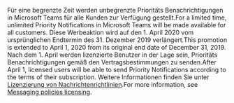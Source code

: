 <span data-ttu-id="a967a-101">Für eine begrenzte Zeit werden unbegrenzte Prioritäts Benachrichtigungen in Microsoft Teams für alle Kunden zur Verfügung gestellt.</span><span class="sxs-lookup"><span data-stu-id="a967a-101">For a limited time, unlimited Priority Notifications in Microsoft Teams will be made available for all customers.</span></span> <span data-ttu-id="a967a-102">Diese Werbeaktion wird auf den 1. April 2020 vom ursprünglichen Endtermin des 31. Dezember 2019 verlängert.</span><span class="sxs-lookup"><span data-stu-id="a967a-102">This promotion is extended to April 1, 2020 from its original end date of December 31, 2019.</span></span> <span data-ttu-id="a967a-103">Nach dem 1. April werden lizenzierte Benutzer in der Lage sein, Prioritäts Benachrichtigungen gemäß den Vertragsbestimmungen zu senden.</span><span class="sxs-lookup"><span data-stu-id="a967a-103">After April 1, licensed users will be able to send Priority Notifications according to the terms of their subscription.</span></span> <span data-ttu-id="a967a-104">Weitere Informationen finden Sie unter [Lizenzierung von Nachrichtenrichtlinien](../teams-add-on-licensing/pri-message.md).</span><span class="sxs-lookup"><span data-stu-id="a967a-104">For more information, see [Messaging policies licensing](../teams-add-on-licensing/pri-message.md).</span></span> 